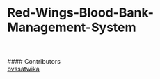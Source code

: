 # Red-Wings-Blood-Bank-Management-System
<br>
<br>
#### Contributors
<br>

<a href="https://github.com/bvssatwika">
  bvssatwika
  <br>
<!--   <img src="https://github.com/bvssatwika.png?size=5"> -->
</a>
